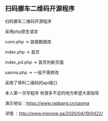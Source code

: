 ## 扫码挪车二维码开源程序
扫码挪车二维码开源程序

采用php原生语言

conn.php → 链接数据库

index.php → 首页

index_pd.php → 首页判断页面

saoma.php → 一般不需修改

采用了草料二维码的api接口

本人第一次写程序 有很多不足的地方希望大家指导

演示地址：https://www.rapbang.cn/saoma

详情 ：http://www.improve.ga/2020/04/19/0422/
